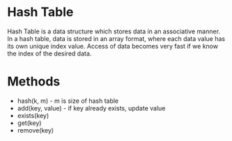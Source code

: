 Hash Table
===

Hash Table is a data structure which stores data in an associative manner. In a hash table, data is stored in an array format, where each data value has its own unique index value. Access of data becomes very fast if we know the index of the desired data.

# Methods
- hash(k, m) - m is size of hash table
- add(key, value) - if key already exists, update value
- exists(key)
- get(key)
- remove(key)
